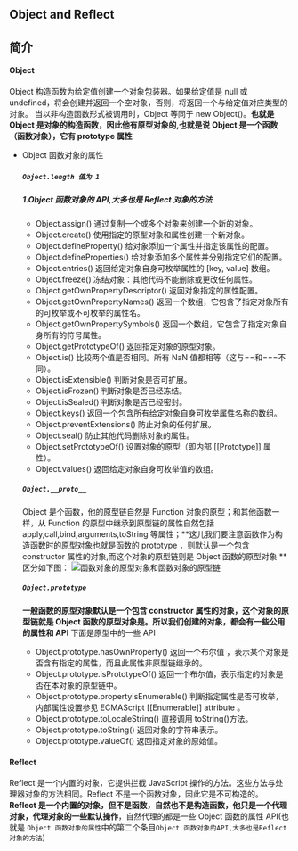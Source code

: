 
## Object and Reflect

## 简介

#### Object

Object 构造函数为给定值创建一个对象包装器。如果给定值是 null 或 undefined，将会创建并返回一个空对象，否则，将返回一个与给定值对应类型的对象。
当以非构造函数形式被调用时，Object 等同于 new Object()。**也就是 Object 是对象的构造函数，因此他有原型对象的,也就是说 Object 是一个函数（函数对象），它有 prototype 属性**

- Object 函数对象的属性

  ##### `Object.length 值为 1`

  ##### 1.Object 函数对象的 API,大多也是 Reflect 对象的方法

  - Object.assign()
    通过复制一个或多个对象来创建一个新的对象。
  - Object.create()
    使用指定的原型对象和属性创建一个新对象。
  - Object.defineProperty()
    给对象添加一个属性并指定该属性的配置。
  - Object.defineProperties()
    给对象添加多个属性并分别指定它们的配置。
  - Object.entries()
    返回给定对象自身可枚举属性的 [key, value] 数组。
  - Object.freeze()
    冻结对象：其他代码不能删除或更改任何属性。
  - Object.getOwnPropertyDescriptor()
    返回对象指定的属性配置。
  - Object.getOwnPropertyNames()
    返回一个数组，它包含了指定对象所有的可枚举或不可枚举的属性名。
  - Object.getOwnPropertySymbols()
    返回一个数组，它包含了指定对象自身所有的符号属性。
  - Object.getPrototypeOf()
    返回指定对象的原型对象。
  - Object.is()
    比较两个值是否相同。所有 NaN 值都相等（这与==和===不同）。
  - Object.isExtensible()
    判断对象是否可扩展。
  - Object.isFrozen()
    判断对象是否已经冻结。
  - Object.isSealed()
    判断对象是否已经密封。
  - Object.keys()
    返回一个包含所有给定对象自身可枚举属性名称的数组。
  - Object.preventExtensions()
    防止对象的任何扩展。
  - Object.seal()
    防止其他代码删除对象的属性。
  - Object.setPrototypeOf()
    设置对象的原型（即内部 [[Prototype]] 属性）。
  - Object.values()
    返回给定对象自身可枚举值的数组。
    <br />

  ##### `Object.__proto__`

  Object 是个函数，他的原型链自然是 Function 对象的原型；和其他函数一样，从 Function 的原型中继承到原型链的属性自然包括 apply,call,bind,arguments,toString 等属性；**这儿我们要注意函数作为构造函数时的原型对象也就是函数的 prototype ，则默认是一个包含 constructor 属性的对象,而这个对象的原型链则是 Object 函数的原型对象 **
  区分如下图：
  ![函数对象的原型对象和函数对象的原型链](../assets/image/javascript/class/objectPrototypeAndProto.png)
  <br />

  ##### `Object.prototype`

  **一般函数的原型对象默认是一个包含 constructor 属性的对象，这个对象的原型链就是 Object 函数的原型对象是。所以我们创建的对象，都会有一些公用的属性和 API**
  下面是原型中的一些 API

  - Object.prototype.hasOwnProperty()
    返回一个布尔值 ，表示某个对象是否含有指定的属性，而且此属性非原型链继承的。
    <br />
  - Object.prototype.isPrototypeOf()
    返回一个布尔值，表示指定的对象是否在本对象的原型链中。
    <br />
  - Object.prototype.propertyIsEnumerable()
    判断指定属性是否可枚举，内部属性设置参见 ECMAScript [[Enumerable]] attribute 。
    <br />
  - Object.prototype.toLocaleString()
    直接调用 toString()方法。
    <br />
  - Object.prototype.toString()
    返回对象的字符串表示。
    <br />
  - Object.prototype.valueOf()
    返回指定对象的原始值。
    <br />

#### Reflect

Reflect 是一个内置的对象，它提供拦截 JavaScript 操作的方法。这些方法与处理器对象的方法相同。Reflect 不是一个函数对象，因此它是不可构造的。
**Reflect 是一个内置的对象，但不是函数，自然也不是构造函数，他只是一个代理对象，代理对象的一些默认操作**，自然代理的都是一些 Object 函数的属性 API(也就是 `Object 函数对象的属性`中的第二个条目`Object 函数对象的API,大多也是Reflect对象的方法`)

